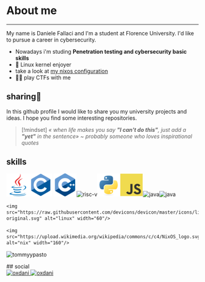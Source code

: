 # About me
---
My name is Daniele Fallaci and I'm a student at Florence University.
I'd like to pursue a career in cybersecurity.
- Nowadays i'm studing **Penetration testing and cybersecurity basic skills**
- 🐧 Linux kernel enjoyer
- take a look at [my nixos configuration](https://github.com/Fallaxe/NixConfig)
- 🕵️‍♂️ play CTFs with me
## sharing🤝 
In this github profile I would like to share you my university projects and ideas. 
I hope you find some interesting repositories.

> [!mindset]
> *« when life makes you say **"I can't do this"**, just add a **"yet"** in the sentence» 
> 	~ probably someone who loves inspirational quotes*
## skills

<img src="https://raw.githubusercontent.com/devicons/devicon/master/icons/java/java-original.svg" alt="java" width="60"/><img src="https://raw.githubusercontent.com/devicons/devicon/master/icons/c/c-original.svg" alt="C" width="60"/> <img src="https://raw.githubusercontent.com/devicons/devicon/master/icons/cplusplus/cplusplus-original.svg" alt="CPP" width="60"/><img src="https://upload.wikimedia.org/wikipedia/commons/thumb/6/6b/RISC-V-logo-square.svg/2560px-RISC-V-logo-square.svg.png" alt="risc-v" width="70"/><img src="https://raw.githubusercontent.com/devicons/devicon/master/icons/python/python-original.svg" alt="PYTHON" width="60"/><img src="https://raw.githubusercontent.com/devicons/devicon/master/icons/javascript/javascript-original.svg" alt="JAVASCRIPT" width="60"/><img src="https://godotengine.org/assets/logo.svg" alt="java" width="200"/><img src="https://www.vectorlogo.zone/logos/unity3d/unity3d-icon.svg" alt="java" width="60"/>
<div>
	
    <img src="https://raw.githubusercontent.com/devicons/devicon/master/icons/linux/linux-original.svg" alt="linux" width="60"/>
    
    <img src="https://upload.wikimedia.org/wikipedia/commons/c/c4/NixOS_logo.svg" alt="nix" width="160"/>
    
</div>

<p><img align="center" src="https://github-readme-stats.vercel.app/api/top-langs?username=Fallaxe&show_icons=true&locale=en&layout=compact" alt="tommyypasto" /></p>
## social
<div>
	<a href="https://instagram.com/ilfallaci" target="_blank">
	    <img src="https://raw.githubusercontent.com/rahuldkjain/github-profile-readme-generator/master/src/images/icons/Social/instagram.svg" alt="oxdani" width="100"/>
	</a>  <a href="https://ctf.hackthebox.com/user/profile/330768" target="_blank">
	    <img src="https://static-00.iconduck.com/assets.00/hack-the-box-icon-2048x2048-vce7bnzq.png" alt="oxdani" width="100"/>
	</a>
</div>

